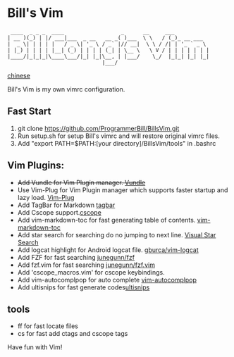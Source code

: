 # Bill's Vim

```
 ____  _ _ _  ____                  _      __     ___
| __ )(_) | |/ ___|___  _ __   __ _( )___  \ \   / (_)_ __ ___
|  _ \| | | | |   / _ \| '_ \ / _` |// __|  \ \ / /| | '_ ` _ \
| |_) | | | | |__| (_) | | | | (_| | \__ \   \ V / | | | | | | |
|____/|_|_|_|\____\___/|_| |_|\__, | |___/    \_/  |_|_| |_| |_|
                              |___/
```

[chinese](README-ZH.md)

Bill's Vim is my own vimrc configuration.

## Fast Start

1. git clone https://github.com/ProgrammerBill/BillsVim.git
2. Run setup.sh for setup Bill's vimrc and will restore original vimrc files.
3. Add "export PATH=$PATH:[your directory]/BillsVim/tools" in .bashrc

## Vim Plugins:

- ~~Add Vundle for Vim Plugin manager. [Vundle](https://github.com/VundleVim/Vundle.vim#quick-start)~~
- Use Vim-Plug for Vim Plugin manager which supports faster startup and lazy load. [Vim-Plug](https://github.com/junegunn/vim-plug)
- Add TagBar for Markdown [tagbar](https://github.com/preservim/tagbar)
- Add Cscope support.[cscope](http://cscope.sourceforge.net/)
- Add vim-markdown-toc for fast generating table of contents. [vim-markdown-toc](https://github.com/mzlogin/vim-markdown-toc)
- Add star search for searching do no jumping to next line. [Visual Star Search](https://github.com/bronson/vim-visual-star-search)
- Add logcat highlight for Android logcat file. [gburca/vim-logcat](https://github.com/gburca/vim-logcat)
- Add FZF for fast searching [junegunn/fzf](https://github.com/junegunn/fzf)
- Add fzf.vim for fast searching [junegunn/fzf.vim](https://github.com/junegunn/fzf.vim)
- Add 'cscope_macros.vim' for cscope keybindings.
- Add vim-autocomplpop for auto complete [vim-autocomplpop](https://github.com/othree/vim-autocomplpop)
- Add ultisnips for fast generate codes[ultisnips](https://github.com/SirVer/ultisnips)

## tools

- ff for fast locate files
- cs for fast add ctags and cscope tags

Have fun with Vim!
